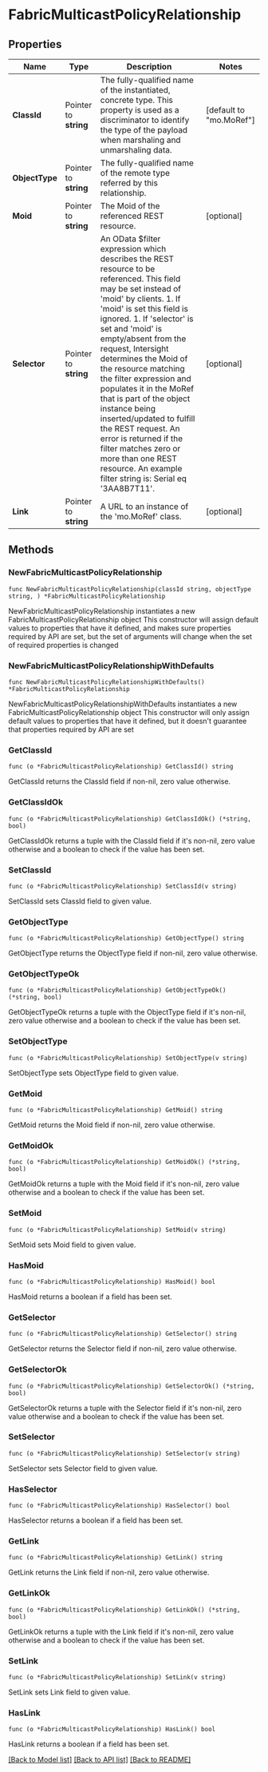 # FabricMulticastPolicyRelationship

## Properties

Name | Type | Description | Notes
------------ | ------------- | ------------- | -------------
**ClassId** | Pointer to **string** | The fully-qualified name of the instantiated, concrete type. This property is used as a discriminator to identify the type of the payload when marshaling and unmarshaling data. | [default to "mo.MoRef"]
**ObjectType** | Pointer to **string** | The fully-qualified name of the remote type referred by this relationship. | 
**Moid** | Pointer to **string** | The Moid of the referenced REST resource. | [optional] 
**Selector** | Pointer to **string** | An OData $filter expression which describes the REST resource to be referenced. This field may be set instead of &#39;moid&#39; by clients. 1. If &#39;moid&#39; is set this field is ignored. 1. If &#39;selector&#39; is set and &#39;moid&#39; is empty/absent from the request, Intersight determines the Moid of the resource matching the filter expression and populates it in the MoRef that is part of the object instance being inserted/updated to fulfill the REST request. An error is returned if the filter matches zero or more than one REST resource. An example filter string is: Serial eq &#39;3AA8B7T11&#39;. | [optional] 
**Link** | Pointer to **string** | A URL to an instance of the &#39;mo.MoRef&#39; class. | [optional] 

## Methods

### NewFabricMulticastPolicyRelationship

`func NewFabricMulticastPolicyRelationship(classId string, objectType string, ) *FabricMulticastPolicyRelationship`

NewFabricMulticastPolicyRelationship instantiates a new FabricMulticastPolicyRelationship object
This constructor will assign default values to properties that have it defined,
and makes sure properties required by API are set, but the set of arguments
will change when the set of required properties is changed

### NewFabricMulticastPolicyRelationshipWithDefaults

`func NewFabricMulticastPolicyRelationshipWithDefaults() *FabricMulticastPolicyRelationship`

NewFabricMulticastPolicyRelationshipWithDefaults instantiates a new FabricMulticastPolicyRelationship object
This constructor will only assign default values to properties that have it defined,
but it doesn't guarantee that properties required by API are set

### GetClassId

`func (o *FabricMulticastPolicyRelationship) GetClassId() string`

GetClassId returns the ClassId field if non-nil, zero value otherwise.

### GetClassIdOk

`func (o *FabricMulticastPolicyRelationship) GetClassIdOk() (*string, bool)`

GetClassIdOk returns a tuple with the ClassId field if it's non-nil, zero value otherwise
and a boolean to check if the value has been set.

### SetClassId

`func (o *FabricMulticastPolicyRelationship) SetClassId(v string)`

SetClassId sets ClassId field to given value.


### GetObjectType

`func (o *FabricMulticastPolicyRelationship) GetObjectType() string`

GetObjectType returns the ObjectType field if non-nil, zero value otherwise.

### GetObjectTypeOk

`func (o *FabricMulticastPolicyRelationship) GetObjectTypeOk() (*string, bool)`

GetObjectTypeOk returns a tuple with the ObjectType field if it's non-nil, zero value otherwise
and a boolean to check if the value has been set.

### SetObjectType

`func (o *FabricMulticastPolicyRelationship) SetObjectType(v string)`

SetObjectType sets ObjectType field to given value.


### GetMoid

`func (o *FabricMulticastPolicyRelationship) GetMoid() string`

GetMoid returns the Moid field if non-nil, zero value otherwise.

### GetMoidOk

`func (o *FabricMulticastPolicyRelationship) GetMoidOk() (*string, bool)`

GetMoidOk returns a tuple with the Moid field if it's non-nil, zero value otherwise
and a boolean to check if the value has been set.

### SetMoid

`func (o *FabricMulticastPolicyRelationship) SetMoid(v string)`

SetMoid sets Moid field to given value.

### HasMoid

`func (o *FabricMulticastPolicyRelationship) HasMoid() bool`

HasMoid returns a boolean if a field has been set.

### GetSelector

`func (o *FabricMulticastPolicyRelationship) GetSelector() string`

GetSelector returns the Selector field if non-nil, zero value otherwise.

### GetSelectorOk

`func (o *FabricMulticastPolicyRelationship) GetSelectorOk() (*string, bool)`

GetSelectorOk returns a tuple with the Selector field if it's non-nil, zero value otherwise
and a boolean to check if the value has been set.

### SetSelector

`func (o *FabricMulticastPolicyRelationship) SetSelector(v string)`

SetSelector sets Selector field to given value.

### HasSelector

`func (o *FabricMulticastPolicyRelationship) HasSelector() bool`

HasSelector returns a boolean if a field has been set.

### GetLink

`func (o *FabricMulticastPolicyRelationship) GetLink() string`

GetLink returns the Link field if non-nil, zero value otherwise.

### GetLinkOk

`func (o *FabricMulticastPolicyRelationship) GetLinkOk() (*string, bool)`

GetLinkOk returns a tuple with the Link field if it's non-nil, zero value otherwise
and a boolean to check if the value has been set.

### SetLink

`func (o *FabricMulticastPolicyRelationship) SetLink(v string)`

SetLink sets Link field to given value.

### HasLink

`func (o *FabricMulticastPolicyRelationship) HasLink() bool`

HasLink returns a boolean if a field has been set.


[[Back to Model list]](../README.md#documentation-for-models) [[Back to API list]](../README.md#documentation-for-api-endpoints) [[Back to README]](../README.md)


